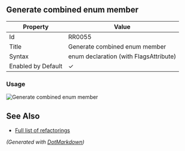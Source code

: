 ## Generate combined enum member

| Property           | Value                                    |
| ------------------ | ---------------------------------------- |
| Id                 | RR0055                                   |
| Title              | Generate combined enum member            |
| Syntax             | enum declaration \(with FlagsAttribute\) |
| Enabled by Default | &#x2713;                                 |

### Usage

![Generate combined enum member](../../images/refactorings/GenerateCombinedEnumMember.png)

## See Also

* [Full list of refactorings](Refactorings.md)


*\(Generated with [DotMarkdown](http://github.com/JosefPihrt/DotMarkdown)\)*